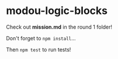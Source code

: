 # modou-logic-blocks

Check out **mission.md** in the round 1 folder!

Don't forget to `npm install`...

Then `npm test` to run tests!
